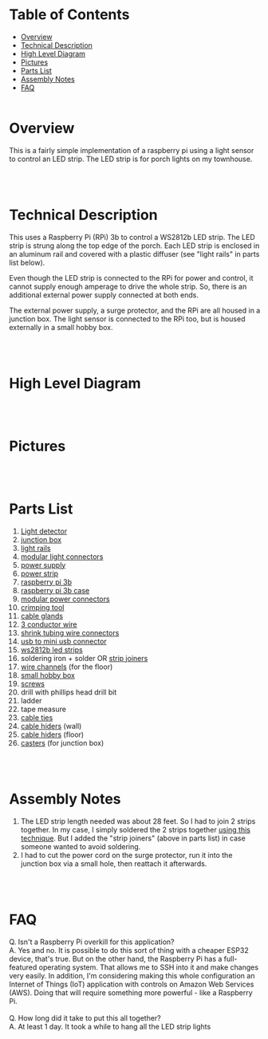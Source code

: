 # Table of Contents
  - [Overview](#overview)
  - [Technical Description](#technical-description)
  - [High Level Diagram](#high-level-diagram)
  - [Pictures](#pictures)
  - [Parts List](#parts-list)
  - [Assembly Notes](#assembly-notes)
  - [FAQ](#faq)
<br><br>
# Overview
This is a fairly simple implementation of a raspberry pi using a light sensor to control an LED strip. The LED strip is for porch lights 
on my townhouse.

<br><br>
# Technical Description
This uses a Raspberry Pi (RPi) 3b to control a WS2812b LED strip. The LED strip is strung along the top edge of the porch. Each LED strip
is enclosed in an aluminum rail and covered with a plastic diffuser (see "light rails" in parts list below). 

Even though the LED strip is connected to the RPi for power and control, it cannot supply enough amperage to drive the whole strip. So,
there is an additional external power supply connected at both ends. 

The external power supply, a surge protector, and the RPi are all housed in a junction box. The light sensor is connected to the RPi too,
but is housed externally in a small hobby box. 

<br><br>
# High Level Diagram

<br><br>
# Pictures

<br><br>
# Parts List
1. [Light detector](https://a.co/d/iatWxzP)<br>
2. [junction box](https://www.amazon.com/dp/B07FFMW98K?_encoding=UTF8&psc=1&ref_=cm_sw_r_cp_ud_dp_Q53R1K17GV35AD7ETD8T)<br>
3. [light rails](https://www.amazon.com/dp/B07F923CXW?_encoding=UTF8&psc=1&ref_=cm_sw_r_cp_ud_dp_M3PXQB7NWN6M433SQ13D)<br>
4. [modular light connectors](https://www.amazon.com/dp/B01DC0KIT2?_encoding=UTF8&psc=1&ref_=cm_sw_r_cp_ud_dp_7FPAXEZCGPNJF75B87AH)<br>
5. [power supply](https://www.amazon.com/dp/B07TSKK4FR?_encoding=UTF8&psc=1&ref_=cm_sw_r_cp_ud_dp_C5H0VB2ZD7X5N9FWS5ZP)<br>
6. [power strip](https://www.amazon.com/dp/B0B38J2RCW?_encoding=UTF8&psc=1&ref_=cm_sw_r_cp_ud_dp_NGQSWW4XAKX024N8B75Q)<br>
7. [raspberry pi 3b](https://a.co/d/4W5xzi1)<br>
8. [raspberry pi 3b case](https://a.co/d/iEvAVKc)<br>
9. [modular power connectors](https://www.amazon.com/dp/B07RW6XVWZ?_encoding=UTF8&psc=1&ref_=cm_sw_r_cp_ud_dp_FFTEP0FKJS06ZBFZYE9B)<br>
10. [crimping tool](https://www.amazon.com/dp/B07GFLWKTT?_encoding=UTF8&psc=1&ref_=cm_sw_r_cp_ud_dp_CJ3GNW5Q23350F62M5Q7)<br>
11. [cable glands](https://a.co/d/7p3MsaF)<br>
12. [3 conductor wire](https://a.co/d/edxlVFO)<br>
13. [shrink tubing wire connectors](https://www.amazon.com/dp/B09FLZQQ95?_encoding=UTF8&psc=1&ref_=cm_sw_r_cp_ud_dp_VAFF6WAG78XBAE2WKR9X)<br>
14. [usb to mini usb connector](https://www.amazon.com/dp/B004GETLY2?_encoding=UTF8&psc=1&ref_=cm_sw_r_cp_ud_dp_S4YZF2V6R8KAVAPN4BF1)<br>
15. [ws2812b led strips](https://www.amazon.com/dp/B01CDTEID0?_encoding=UTF8&psc=1&ref_=cm_sw_r_cp_ud_dp_XNF847VSW59MR645S7A1)<br>
16. soldering iron + solder OR [strip joiners](https://www.amazon.com/dp/B09L117LB5?_encoding=UTF8&psc=1&ref_=cm_sw_r_cp_ud_dp_00Q135WVJKDME1CT3KP9)<br>
17. [wire channels](https://www.amazon.com/dp/B09M8M7NST?_encoding=UTF8&psc=1&ref_=cm_sw_r_cp_ud_dp_13G2RZVQ06KH456VK7W4) (for the floor)<br>
18. [small hobby box](https://www.amazon.com/dp/B07ZRBND1L?_encoding=UTF8&psc=1&ref_=cm_sw_r_cp_ud_dp_RJV7A9WXKJSVNYJR8R9G)<br>
19. [screws](https://www.amazon.com/dp/B09955X4K1?_encoding=UTF8&psc=1&ref_=cm_sw_r_cp_ud_dp_1616D3FTKE2ZM7T3154G)<br>
20. drill with phillips head drill bit <br>
21. ladder<br>
22. tape measure<br>
23. [cable ties](https://a.co/d/6m9v6Om)<br>
24. [cable hiders](https://a.co/d/gkcMCfV) (wall)
25. [cable hiders](https://a.co/d/eZ0RxNR) (floor)
26. [casters](https://a.co/d/86DZQPY) (for junction box)

<br><br>
# Assembly Notes
1. The LED strip length needed was about 28 feet.  So I had to join 2 strips together. In my case, I simply soldered the 2 strips together
[using this technique](https://youtu.be/RFv19s15RuM).  But I added the "strip joiners" (above in parts list) in case someone wanted to avoid soldering.<br>
2. I had to cut the power cord on the surge protector, run it into the junction box via a small hole, then reattach it afterwards.<br>

<br><br>
# FAQ
Q. Isn't a Raspberry Pi overkill for this application?<br>
A. Yes and no.  It is possible to do this sort of thing with a cheaper ESP32 device, that's true.  But on the other hand, 
the Raspberry Pi has a full-featured operating system. That allows me to SSH into it and make changes very easily. In addition,
I'm considering making this whole configuration an Internet of Things (IoT) application with controls on Amazon Web Services (AWS).
Doing that will require something more powerful - like a Raspberry Pi. 
<br><br>
Q. How long did it take to put this all together?<br>
A. At least 1 day.  It took a while to hang all the LED strip lights 
<br><br>

